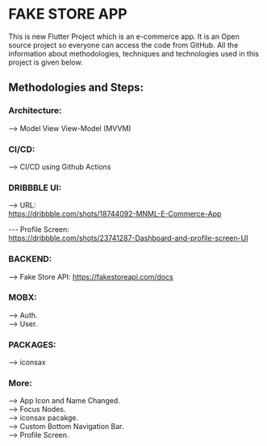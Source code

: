 # FAKE STORE APP

This is new Flutter Project which is an e-commerce app. It is an Open source project so everyone can access the code from GitHub.
All the information about methodologies, techniques and technologies used in this project is given below.

## Methodologies and Steps:

### Architecture:

--> Model View View-Model (MVVM)

### CI/CD:

--> CI/CD using Github Actions

### DRIBBBLE UI:

--> URL:  
https://dribbble.com/shots/18744092-MNML-E-Commerce-App

--- Profile Screen:  
https://dribbble.com/shots/23741287-Dashboard-and-profile-screen-UI

### BACKEND:

--> Fake Store API:
https://fakestoreapi.com/docs

### MOBX:

--> Auth.  
--> User.

### PACKAGES:

--> iconsax

### More:

--> App Icon and Name Changed.  
--> Focus Nodes.  
--> iconsax pacakge.  
--> Custom Bottom Navigation Bar.  
--> Profile Screen.
